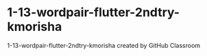 # 1-13-wordpair-flutter-2ndtry-kmorisha
1-13-wordpair-flutter-2ndtry-kmorisha created by GitHub Classroom

